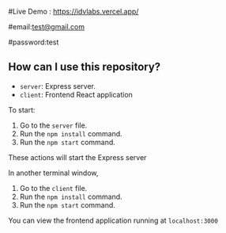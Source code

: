 #Live Demo : https://idvlabs.vercel.app/

#email:test@gmail.com

#password:test

## How can I use this repository?

- `server`:  Express server.
- `client`:  Frontend React application

To start:

1. Go to the `server` file.
1. Run the `npm install` command.
1. Run the `npm start` command.

These actions will start the Express server

In another terminal window,

1. Go to the `client` file.
1. Run the `npm install` command.
1. Run the `npm start` command.

You can view the frontend application running at `localhost:3000`
